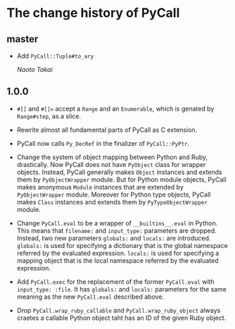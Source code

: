 # The change history of PyCall

## master

* Add `PyCall::Tuple#to_ary`

  *Naoto Takai*

## 1.0.0

* `#[]` and `#[]=` accept a `Range` and an `Enumerable`, which is genated by
  `Range#step`, as a slice.

* Rewrite almost all fundamental parts of PyCall as C extension.

* PyCall now calls `Py_DecRef` in the finalizer of `PyCall::PyPtr`.

* Change the system of object mapping between Python and Ruby, drastically.
  Now PyCall does not have `PyObject` class for wrapper objects.
  Instead, PyCall generally makes `Object` instances and extends them by
  `PyObjectWrapper` module.
  But for Python module objects, PyCall makes anonymous `Module` instances 
  that are extended by `PyObjectWrapper` module.
  Moreover for Python type objects, PyCall makes `Class` instances and extends
  them by `PyTypeObjectWrapper` module.

* Change `PyCall.eval` to be a wrapper of `__builtins__.eval` in Python.
  This means that `filename:` and `input_type:` parameters are dropped.
  Instead, two new parameters `globals:` and `locals:` are introduced.
  `globals:` is used for specifying a dictionary that is the global
  namespace referred by the evaluated expression.
  `locals:` is used for specifying a mapping object that is the local
  namespace referred by the evaluated expression.

* Add `PyCall.exec` for the replacement of the former `PyCall.eval`
  with `input_type: :file`.
  It has `globals:` and `locals:` parameters for the same meaning as
  the new `PyCall.eval` described above.

* Drop `PyCall.wrap_ruby_callable` and `PyCall.wrap_ruby_object` always
  craetes a callable Python object taht has an ID of the given Ruby object.
